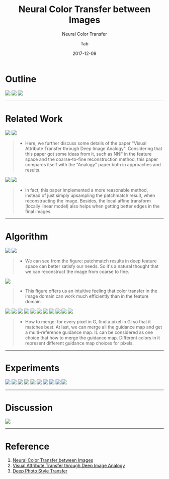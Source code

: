 ﻿---
layout:     post
title:      Neural Color Transfer between Images
subtitle:   Neural Color Transfer
date:       2017-12-09
author:     Tab
catalog: true
tags:
    - color transfer
    - local affine transform
    - patchmatch
---

# Outline
![](https://i.imgur.com/zpjGGL3.png)
![](https://i.imgur.com/kRnDlmt.png)
![](https://i.imgur.com/0jvjvu7.png)

---

# Related Work
![](https://i.imgur.com/MHXgYc7.png)
![](https://i.imgur.com/3NIEN8J.png)

>- Here, we further discuss some details of the paper "Visual Attribute Transfer through Deep Image Analogy". Considering that this paper got some ideas from it, such as NNF in the feature space and the coarse-to-fine reconstruction method, this paper compares itself with the "Analogy" paper both in approaches and results.

![](https://i.imgur.com/HTQjFsE.png)
![](https://i.imgur.com/5lIMnXG.png)

>- In fact, this paper implemented a more reasonable method, instead of just simply upsampling the patchmatch result, when reconstructing the image. Besides, the local affine transform (locally linear model) also helps when getting better edges in the final images.

---

# Algorithm
![](https://i.imgur.com/I8pIQY6.png)
![](https://i.imgur.com/eEVflvz.png)

>- We can see from the figure: patchmatch results in deep feature space can better satisfy our needs. So it's a natural thought that we can reconstruct the image from coarse to fine.

![](https://i.imgur.com/MGphLs4.png)

>- This figure offers us an intuitive feeling that color transfer in the image domain can work much efficiently than in the feature domain.

![](https://i.imgur.com/e9TUnnF.png)
![](https://i.imgur.com/qoToceC.png)
![](https://i.imgur.com/ha5a6g2.png)
![](https://i.imgur.com/kwegkfJ.png)
![](https://i.imgur.com/qtaFK4P.png)
![](https://i.imgur.com/yfovuXx.png)
![](https://i.imgur.com/UozbzXf.png)
![](https://i.imgur.com/gmhBjz7.png)
![](https://i.imgur.com/tuOp85h.png)
![](https://i.imgur.com/A2X3mds.png)
![](https://i.imgur.com/77VSM5y.png)
>- How to merge: for every pixel in G, find a pixel in Gi so that it matches best. At last, we can merge all the guidance map and get a multi-reference guidance map. IL can be considered as one choice that how to merge the guidance map. Different colors in it represent different guidance map choices for pixels.

---

# Experiments
![](https://i.imgur.com/nrkSVHe.png)
![](https://i.imgur.com/wTnbPBP.png)
![](https://i.imgur.com/9UUYhfa.png)
![](https://i.imgur.com/j98WrEy.png)
![](https://i.imgur.com/b0FEwYQ.png)
![](https://i.imgur.com/0vQj1aA.png)
![](https://i.imgur.com/QB60QXG.png)
![](https://i.imgur.com/qCSIJtr.png)
![](https://i.imgur.com/QunXgb7.png)
![](https://i.imgur.com/3QWqsd6.png)

---
# Discussion
![](https://i.imgur.com/s906DcW.png)

---
# Reference
1. [Neural Color Transfer between Images](https://arxiv.org/pdf/1710.00756.pdf)
2. [Visual Attribute Transfer through Deep Image Analogy](https://arxiv.org/pdf/1705.01088.pdf)
3. [Deep Photo Style Transfer](https://arxiv.org/pdf/1703.07511.pdf)
